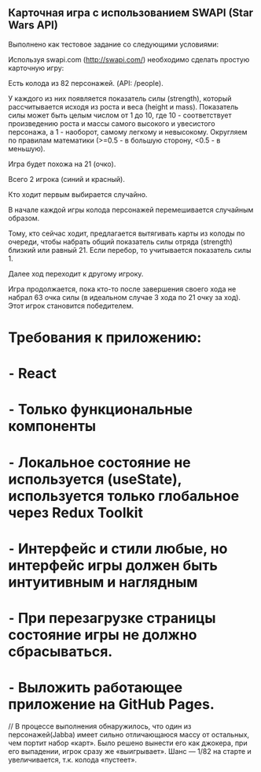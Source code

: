 ## Карточная игра с использованием SWAPI (Star Wars API)

Выполнено как тестовое задание со следующими условиями:

Используя swapi.com (http://swapi.com/) необходимо сделать простую карточную игру:

Есть колода из 82 персонажей. (API: /people).

У каждого из них появляется показатель силы (strength), который рассчитывается исходя из роста и веса (height и mass). Показатель силы может быть целым числом от 1 до 10, где 10 - соответствует произведению роста и массы самого высокого и увесистого персонажа, а 1 - наоборот, самому легкому и невысокому. Округляем по правилам математики (>=0.5 - в большую сторону, <0.5 - в меньшую).

Игра будет похожа на 21 (очко).

Всего 2 игрока (синий и красный).

Кто ходит первым выбирается случайно.

В начале каждой игры колода персонажей перемешивается случайным образом.

Тому, кто сейчас ходит, предлагается вытягивать карты из колоды по очереди, чтобы набрать общий показатель силы отряда (strength) близкий или равный 21. Если перебор, то учитывается показатель силы 1.

Далее ход переходит к другому игроку.

Игра продолжается, пока кто-то после завершения своего хода не набрал 63 очка силы (в идеальном случае 3 хода по 21 очку за ход). Этот игрок становится победителем.

# Требования к приложению:
# ⁃ React
# ⁃ Только функциональные компоненты
# ⁃ Локальное состояние не используется (useState), используется только глобальное через Redux Toolkit
# ⁃ Интерфейс и стили любые, но интерфейс игры должен быть интуитивным и наглядным
# ⁃ При перезагрузке страницы состояние игры не должно сбрасываться.
# ⁃ Выложить работающее приложение на GitHub Pages.
 
 
 // В процессе выполнения обнаружилось, что один из персонажей(Jabba) имеет сильно отличающаюся массу от остальных, чем портит набор «карт». Было решено вынести его как джокера, при его выпадении, игрок сразу же «выигрывает». Шанс — 1/82 на старте и увеличивается, т.к. колода «пустеет».
